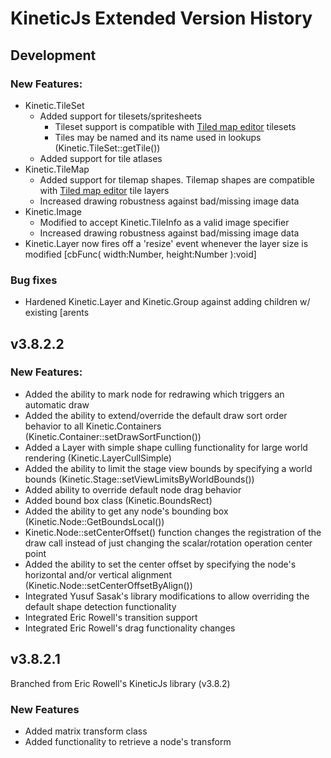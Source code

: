 # KineticJs Extended Version History

## Development
### New Features:
- Kinetic.TileSet
  - Added support for tilesets/spritesheets
    - Tileset support is compatible with [Tiled map editor](http://www.mapeditor.org/) tilesets
    - Tiles may be named and its name used in lookups (Kinetic.TileSet::getTile())
  - Added support for tile atlases
- Kinetic.TileMap
  - Added support for tilemap shapes. Tilemap shapes are compatible with
    [Tiled map editor](http://www.mapeditor.org/) tile layers
  - Increased drawing robustness against bad/missing image data
- Kinetic.Image
  - Modified to accept Kinetic.TileInfo as a valid image specifier
  - Increased drawing robustness against bad/missing image data
- Kinetic.Layer now fires off a 'resize' event whenever the layer size is modified [cbFunc( width:Number, height:Number ):void]

### Bug fixes
- Hardened Kinetic.Layer and Kinetic.Group against adding children w/ existing [arents


## v3.8.2.2
### New Features:
- Added the ability to mark node for redrawing which triggers an automatic draw
- Added the ability to extend/override the default draw sort order behavior to all Kinetic.Containers
  (Kinetic.Container::setDrawSortFunction())
- Added a Layer with simple shape culling functionality for large world rendering (Kinetic.LayerCullSimple)
- Added the ability to limit the stage view bounds by specifying a world bounds
  (Kinetic.Stage::setViewLimitsByWorldBounds())
- Added ability to override default node drag behavior
- Added bound box class (Kinetic.BoundsRect)
- Added the ability to get any node's bounding box (Kinetic.Node::GetBoundsLocal())
- Kinetic.Node::setCenterOffset() function changes the registration of the draw call instead of just changing the
  scalar/rotation operation center point
- Added the ability to set the center offset by specifying the node's horizontal and/or vertical alignment
  (Kinetic.Node::setCenterOffsetByAlign())
- Integrated Yusuf Sasak's library modifications to allow overriding the default shape detection functionality
- Integrated Eric Rowell's transition support
- Integrated Eric Rowell's drag functionality changes

## v3.8.2.1
Branched from Eric Rowell's KineticJs library (v3.8.2)

### New Features
- Added matrix transform class
- Added functionality to retrieve a node's transform

